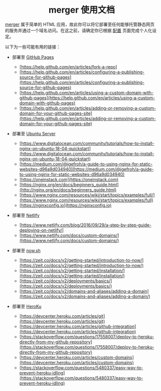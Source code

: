 <h1 align="center">merger 使用文档</h1>

[merger](https://github.com/hifocus/merger) 属于简单的 HTML 应用，故此你可以将它部署至任何能够托管静态网页的服务并通过一个域名访问。在这之前，请确定你已根据 <a href="#/configure">配置</a> 页面完成个人化设定。

以下为一些可能有用的链接：
- 部署至 [GitHub Pages](https://pages.github.com)
  - [https://help.github.com/en/articles/fork-a-repo]
  - [https://help.github.com/en/articles/configuring-a-publishing-source-for-github-pages](https://help.github.com/en/articles/configuring-a-publishing-source-for-github-pages)
  - [https://help.github.com/en/articles/using-a-custom-domain-with-github-pages](https://help.github.com/en/articles/using-a-custom-domain-with-github-pages)
  - [https://help.github.com/en/articles/adding-or-removing-a-custom-domain-for-your-github-pages-site](https://help.github.com/en/articles/adding-or-removing-a-custom-domain-for-your-github-pages-site)

- 部署至 [Ubuntu Server](https://www.ubuntu.com/server)
  - [https://www.digitalocean.com/community/tutorials/how-to-install-nginx-on-ubuntu-18-04-quickstart](https://www.digitalocean.com/community/tutorials/how-to-install-nginx-on-ubuntu-18-04-quickstart)
  - [https://medium.com/@jgefroh/a-guide-to-using-nginx-for-static-websites-d96a9d034940](https://medium.com/@jgefroh/a-guide-to-using-nginx-for-static-websites-d96a9d034940)
  - [https://oneinstack.com](https://oneinstack.com)
  - [https://nginx.org/en/docs/beginners_guide.html](http://nginx.org/en/docs/beginners_guide.html)
  - [https://www.nginx.com/resources/wiki/start/topics/examples/full/](https://www.nginx.com/resources/wiki/start/topics/examples/full)
  - [https://nginxconfig.io](https://nginxconfig.io)

- 部署至 [Netlify](https://www.netlify.com)
  - [https://www.netlify.com/blog/2016/09/29/a-step-by-step-guide-deploying-on-netlify/]
  - [https://www.netlify.com/docs/custom-domains/](https://www.netlify.com/docs/custom-domains/)

- 部署至 [now.sh](https://zeit.co)
  - [https://zeit.co/docs/v2/getting-started/introduction-to-now/](https://zeit.co/docs/v2/getting-started/introduction-to-now/)
  - [https://zeit.co/docs/v2/getting-started/installation/](https://zeit.co/docs/v2/getting-started/installation/)
  - [https://zeit.co/docs/v2/deployments/basics/](https://zeit.co/docs/v2/deployments/basics/)
  - [https://zeit.co/docs/v2/domains-and-aliases/adding-a-domain](https://zeit.co/docs/v2/domains-and-aliases/adding-a-domain/)

- 部署至 [HeroKu](https://www.heroku.com)
  - [https://devcenter.heroku.com/articles/git](https://devcenter.heroku.com/articles/git)
  - [https://devcenter.heroku.com/articles/github-integration](https://devcenter.heroku.com/articles/github-integration)
  - [https://stackoverflow.com/questions/17558007/deploy-to-heroku-directly-from-my-github-repository](https://stackoverflow.com/questions/17558007/deploy-to-heroku-directly-from-my-github-repository)
  - [https://devcenter.heroku.com/articles/custom-domains](https://devcenter.heroku.com/articles/custom-domains)
  - [https://stackoverflow.com/questions/5480337/easy-way-to-prevent-heroku-idling](https://stackoverflow.com/questions/5480337/easy-way-to-prevent-heroku-idling)